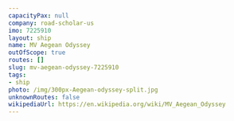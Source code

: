 ```yaml
---
capacityPax: null
company: road-scholar-us
imo: 7225910
layout: ship
name: MV Aegean Odyssey
outOfScope: true
routes: []
slug: mv-aegean-odyssey-7225910
tags:
- ship
photo: /img/300px-Aegean-odyssey-split.jpg
unknownRoutes: false
wikipediaUrl: https://en.wikipedia.org/wiki/MV_Aegean_Odyssey
---
```

